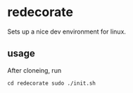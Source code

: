 # redecorate
Sets up a nice dev environment for linux.

## usage

After cloneing, run

``
cd redecorate
sudo ./init.sh
``

